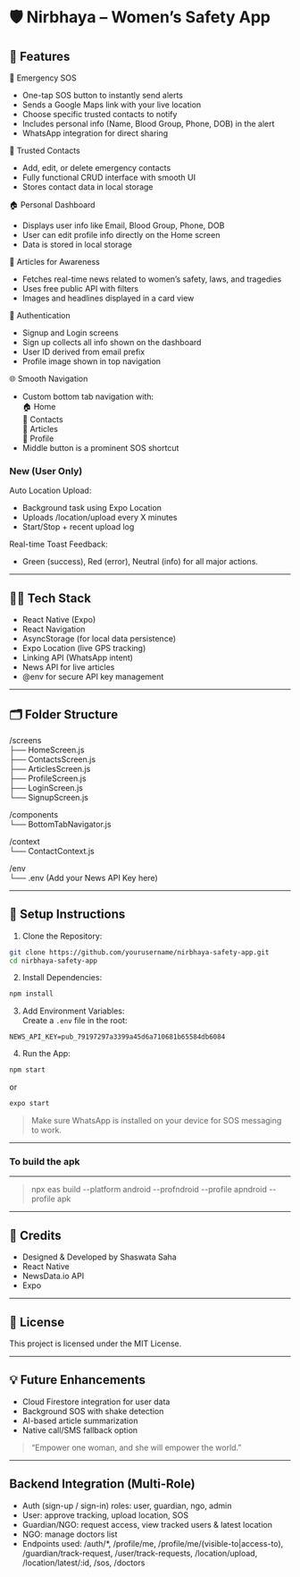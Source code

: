 # 🛡️ Nirbhaya – Women’s Safety App

## 📲 Features

🚨 Emergency SOS

- One-tap SOS button to instantly send alerts
- Sends a Google Maps link with your live location
- Choose specific trusted contacts to notify
- Includes personal info (Name, Blood Group, Phone, DOB) in the alert
- WhatsApp integration for direct sharing

📇 Trusted Contacts

- Add, edit, or delete emergency contacts
- Fully functional CRUD interface with smooth UI
- Stores contact data in local storage

🏠 Personal Dashboard

- Displays user info like Email, Blood Group, Phone, DOB
- User can edit profile info directly on the Home screen
- Data is stored in local storage

📰 Articles for Awareness

- Fetches real-time news related to women’s safety, laws, and tragedies
- Uses free public API with filters
- Images and headlines displayed in a card view

👤 Authentication

- Signup and Login screens
- Sign up collects all info shown on the dashboard
- User ID derived from email prefix
- Profile image shown in top navigation

🌐 Smooth Navigation

- Custom bottom tab navigation with:  
  🏠 Home  
  📇 Contacts  
  📰 Articles  
  👤 Profile
- Middle button is a prominent SOS shortcut

### New (User Only)

Auto Location Upload:

- Background task using Expo Location
- Uploads /location/upload every X minutes
- Start/Stop + recent upload log

Real-time Toast Feedback:

- Green (success), Red (error), Neutral (info) for all major actions.

---

## 🧑‍💻 Tech Stack

- React Native (Expo)
- React Navigation
- AsyncStorage (for local data persistence)
- Expo Location (live GPS tracking)
- Linking API (WhatsApp intent)
- News API for live articles
- @env for secure API key management

---

## 🗂️ Folder Structure

/screens  
├── HomeScreen.js  
├── ContactsScreen.js  
├── ArticlesScreen.js  
├── ProfileScreen.js  
├── LoginScreen.js  
└── SignupScreen.js

/components  
└── BottomTabNavigator.js

/context  
└── ContactContext.js

/env  
└── .env (Add your News API Key here)

---

## 🔐 Setup Instructions

1. Clone the Repository:

```bash
git clone https://github.com/yourusername/nirbhaya-safety-app.git
cd nirbhaya-safety-app
```

2. Install Dependencies:

```bash
npm install
```

3. Add Environment Variables:  
   Create a `.env` file in the root:

```
NEWS_API_KEY=pub_79197297a3399a45d6a710681b65584db6084
```

4. Run the App:

```bash
npm start
```

or

```bash
expo start
```

> Make sure WhatsApp is installed on your device for SOS messaging to work.

---

### To build the apk

---

> npx eas build --platform android --profndroid --profile apndroid --profile apk

---

## 🙌 Credits

- Designed & Developed by Shaswata Saha
- React Native
- NewsData.io API
- Expo

---

## 📃 License

This project is licensed under the MIT License.

---

## 💡 Future Enhancements

- Cloud Firestore integration for user data
- Background SOS with shake detection
- AI-based article summarization
- Native call/SMS fallback option

> “Empower one woman, and she will empower the world.”

---

## Backend Integration (Multi-Role)

- Auth (sign-up / sign-in) roles: user, guardian, ngo, admin
- User: approve tracking, upload location, SOS
- Guardian/NGO: request access, view tracked users & latest location
- NGO: manage doctors list
- Endpoints used: /auth/\*, /profile/me, /profile/me/(visible-to|access-to), /guardian/track-request, /user/track-requests, /location/upload, /location/latest/:id, /sos, /doctors
